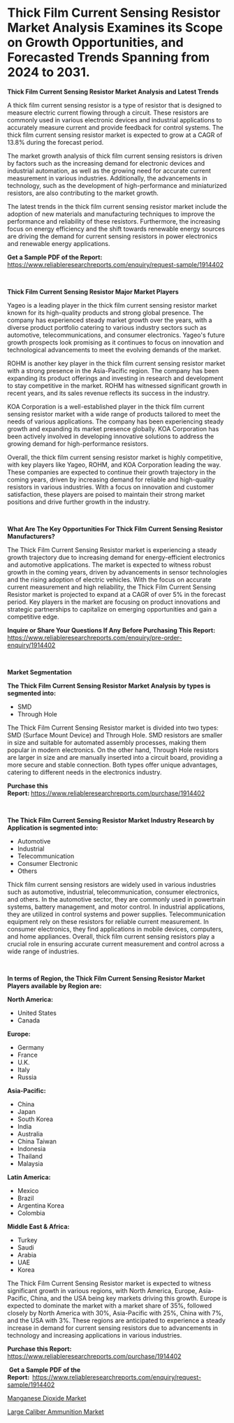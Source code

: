 <p><h1>Thick Film Current Sensing Resistor Market Analysis Examines its Scope on Growth Opportunities, and Forecasted Trends Spanning from 2024 to 2031.</h1></p><p><strong>Thick Film Current Sensing Resistor Market Analysis and Latest Trends</strong></p>
<p><p>A thick film current sensing resistor is a type of resistor that is designed to measure electric current flowing through a circuit. These resistors are commonly used in various electronic devices and industrial applications to accurately measure current and provide feedback for control systems. The thick film current sensing resistor market is expected to grow at a CAGR of 13.8% during the forecast period.</p><p>The market growth analysis of thick film current sensing resistors is driven by factors such as the increasing demand for electronic devices and industrial automation, as well as the growing need for accurate current measurement in various industries. Additionally, the advancements in technology, such as the development of high-performance and miniaturized resistors, are also contributing to the market growth.</p><p>The latest trends in the thick film current sensing resistor market include the adoption of new materials and manufacturing techniques to improve the performance and reliability of these resistors. Furthermore, the increasing focus on energy efficiency and the shift towards renewable energy sources are driving the demand for current sensing resistors in power electronics and renewable energy applications.</p></p>
<p><strong>Get a Sample PDF of the Report:&nbsp;</strong> <a href="https://www.reliableresearchreports.com/enquiry/request-sample/1914402">https://www.reliableresearchreports.com/enquiry/request-sample/1914402</a></p>
<p>&nbsp;</p>
<p><strong>Thick Film Current Sensing Resistor Major Market Players</strong></p>
<p><p>Yageo is a leading player in the thick film current sensing resistor market known for its high-quality products and strong global presence. The company has experienced steady market growth over the years, with a diverse product portfolio catering to various industry sectors such as automotive, telecommunications, and consumer electronics. Yageo's future growth prospects look promising as it continues to focus on innovation and technological advancements to meet the evolving demands of the market.</p><p>ROHM is another key player in the thick film current sensing resistor market with a strong presence in the Asia-Pacific region. The company has been expanding its product offerings and investing in research and development to stay competitive in the market. ROHM has witnessed significant growth in recent years, and its sales revenue reflects its success in the industry.</p><p>KOA Corporation is a well-established player in the thick film current sensing resistor market with a wide range of products tailored to meet the needs of various applications. The company has been experiencing steady growth and expanding its market presence globally. KOA Corporation has been actively involved in developing innovative solutions to address the growing demand for high-performance resistors.</p><p>Overall, the thick film current sensing resistor market is highly competitive, with key players like Yageo, ROHM, and KOA Corporation leading the way. These companies are expected to continue their growth trajectory in the coming years, driven by increasing demand for reliable and high-quality resistors in various industries. With a focus on innovation and customer satisfaction, these players are poised to maintain their strong market positions and drive further growth in the industry.</p></p>
<p>&nbsp;</p>
<p><strong>What Are The Key Opportunities For Thick Film Current Sensing Resistor Manufacturers?</strong></p>
<p><p>The Thick Film Current Sensing Resistor market is experiencing a steady growth trajectory due to increasing demand for energy-efficient electronics and automotive applications. The market is expected to witness robust growth in the coming years, driven by advancements in sensor technologies and the rising adoption of electric vehicles. With the focus on accurate current measurement and high reliability, the Thick Film Current Sensing Resistor market is projected to expand at a CAGR of over 5% in the forecast period. Key players in the market are focusing on product innovations and strategic partnerships to capitalize on emerging opportunities and gain a competitive edge.</p></p>
<p><strong>Inquire or Share Your Questions If Any Before Purchasing This Report:</strong> <a href="https://www.reliableresearchreports.com/enquiry/pre-order-enquiry/1914402">https://www.reliableresearchreports.com/enquiry/pre-order-enquiry/1914402</a></p>
<p>&nbsp;</p>
<p><strong>Market Segmentation</strong></p>
<p><strong>The Thick Film Current Sensing Resistor Market Analysis by types is segmented into:</strong></p>
<p><ul><li>SMD</li><li>Through Hole</li></ul></p>
<p><p>The Thick Film Current Sensing Resistor market is divided into two types: SMD (Surface Mount Device) and Through Hole. SMD resistors are smaller in size and suitable for automated assembly processes, making them popular in modern electronics. On the other hand, Through Hole resistors are larger in size and are manually inserted into a circuit board, providing a more secure and stable connection. Both types offer unique advantages, catering to different needs in the electronics industry.</p></p>
<p><strong>Purchase this Report:&nbsp;</strong><a href="https://www.reliableresearchreports.com/purchase/1914402">https://www.reliableresearchreports.com/purchase/1914402</a></p>
<p>&nbsp;</p>
<p><strong>The Thick Film Current Sensing Resistor Market Industry Research by Application is segmented into:</strong></p>
<p><ul><li>Automotive</li><li>Industrial</li><li>Telecommunication</li><li>Consumer Electronic</li><li>Others</li></ul></p>
<p><p>Thick film current sensing resistors are widely used in various industries such as automotive, industrial, telecommunication, consumer electronics, and others. In the automotive sector, they are commonly used in powertrain systems, battery management, and motor control. In industrial applications, they are utilized in control systems and power supplies. Telecommunication equipment rely on these resistors for reliable current measurement. In consumer electronics, they find applications in mobile devices, computers, and home appliances. Overall, thick film current sensing resistors play a crucial role in ensuring accurate current measurement and control across a wide range of industries.</p></p>
<p>&nbsp;</p>
<p><strong>In terms of Region, the Thick Film Current Sensing Resistor Market Players available by Region are:</strong></p>
<p>
    <p> <strong> North America: </strong>
        <ul>
            <li>United States</li>
            <li>Canada</li>
        </ul>
        </p> 
    <p> <strong> Europe: </strong>
        <ul>
            <li>Germany</li>
            <li>France</li>
            <li>U.K.</li>
            <li>Italy</li>
            <li>Russia</li>
        </ul>
        </p> 
    <p> <strong> Asia-Pacific: </strong>
        <ul>
            <li>China</li>
            <li>Japan</li>
            <li>South Korea</li>
            <li>India</li>
            <li>Australia</li>
            <li>China Taiwan</li>
            <li>Indonesia</li>
            <li>Thailand</li>
            <li>Malaysia</li>
        </ul>
        </p> 
    <p> <strong> Latin America: </strong>
        <ul>
            <li>Mexico</li>
            <li>Brazil</li>
            <li>Argentina Korea</li>
            <li>Colombia</li>
        </ul>
        </p> 
    <p> <strong> Middle East & Africa: </strong>
        <ul>
            <li>Turkey</li>
            <li>Saudi</li>
            <li>Arabia</li>
            <li>UAE</li>
            <li>Korea</li>
        </ul>
    </p>
    </p>
<p><p>The Thick Film Current Sensing Resistor market is expected to witness significant growth in various regions, with North America, Europe, Asia-Pacific, China, and the USA being key markets driving this growth. Europe is expected to dominate the market with a market share of 35%, followed closely by North America with 30%, Asia-Pacific with 25%, China with 7%, and the USA with 3%. These regions are anticipated to experience a steady increase in demand for current sensing resistors due to advancements in technology and increasing applications in various industries.</p></p>
<p><strong>Purchase this Report: </strong><a href="https://www.reliableresearchreports.com/purchase/1914402">https://www.reliableresearchreports.com/purchase/1914402</a></p>
<p>&nbsp;<strong>Get a Sample PDF of the Report:&nbsp;&nbsp;</strong><a href="https://www.reliableresearchreports.com/enquiry/request-sample/1914402">https://www.reliableresearchreports.com/enquiry/request-sample/1914402</a></p>
<p><strong></strong></p>
<p><p><a href="https://fuschia-pecorino-a6d.notion.site/Global-Manganese-Dioxide-Market-Size-and-Market-Trends-Insights-and-Projections-from-2024-to-2031-59ca4fb2d43e428aa7a9857df4f718ab">Manganese Dioxide Market</a></p><p><a href="https://changeable-paste-463.notion.site/Large-Caliber-Ammunition-Market-Size-Focuses-on-Market-Dynamics-In-Depth-Analysis-and-Future-Projec-498491d2d6794e4e8569e90d3024a9b5">Large Caliber Ammunition Market</a></p></p>